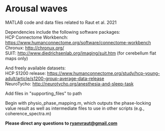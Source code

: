 # Arousal waves
MATLAB code and data files related to Raut et al. 2021

Dependencies include the following software packages: \
HCP Connectome Workbench: https://www.humanconnectome.org/software/connectome-workbench \
Chronux: http://chronux.org/ \
SUIT: http://www.diedrichsenlab.org/imaging/suit.htm (for cerebellum flat maps only)

And freely available datasets: \
HCP S1200 release: https://www.humanconnectome.org/study/hcp-young-adult/article/s1200-group-average-data-release \
NeuroTycho: http://neurotycho.org/anesthesia-and-sleep-task

Add files in "supporting_files" to path

Begin with physio_phase_mapping.m, which outputs the phase-locking value result as well as intermediate files to use in other scripts (e.g., coherence_spectra.m)

**Please direct any questions to ryanvraut@gmail.com**
